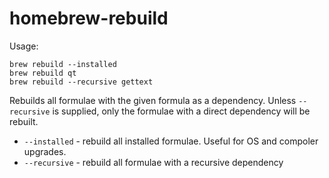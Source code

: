 homebrew-rebuild
================

Usage:

````
brew rebuild --installed
brew rebuild qt
brew rebuild --recursive gettext
````

Rebuilds all formulae with the given formula as a dependency. Unless `--recursive` is supplied, only the formulae with a direct dependency will be rebuilt.

* `--installed` - rebuild all installed formulae. Useful for OS and compoler upgrades.
* `--recursive` - rebuild all formulae with a recursive dependency
